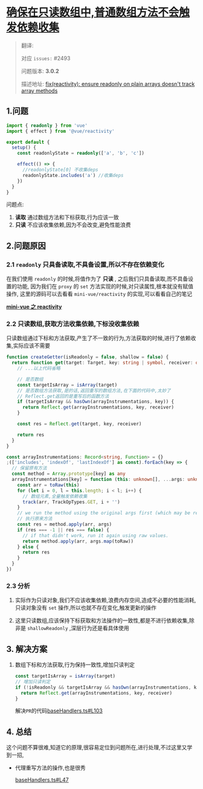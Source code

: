 # [确保在只读数组中,普通数组方法不会触发依赖收集](https://github.com/vuejs/vue-next/issues/2493)

> 翻译:
>
> 对应 `issues:` #2493
>
> 问题版本: **3.0.2**
>
> 描述地址: [fix(reactivity): ensure readonly on plain arrays doesn't track array methods](https://github.com/vuejs/vue-next/issues/2493)

## 1.问题

```ts
import { readonly } from 'vue'
import { effect } from '@vue/reactivity'

export default {
  setup() {
    const readonlyState = readonly(['a', 'b', 'c'])

    effect(() => {
      //readonlyState[0] 不收集deps
      readonlyState.includes('a') //收集deps
    })
  }
}
```

问题点:

1. **读取** 通过数组方法和下标获取,行为应该一致
2. **只读** 不应该收集依赖,因为不会改变,避免性能浪费

## 2.问题原因

### 2.1 `readonly` 只具备读取,不具备设置,所以不存在依赖变化

在我们使用 `readonly` 的时候,将值作为了 **只读** , 之后我们只具备读取,而不具备设置的功能, 因为我们在 `proxy` 的 `set` 方法实现的时候,对只读属性,根本就没有赋值操作, 这里的源码可以去看看 `mini-vue/reactivity` 的实现,可以看看自己的笔记

**[mini-vue 之 reactivity](https://juejin.cn/post/7040806312552169485)**

### 2.2 只读数组,获取方法收集依赖,下标没收集依赖

只读数组通过下标和方法获取,产生了不一致的行为,方法获取的时候,进行了依赖收集,实际应该不需要

```ts
function createGetter(isReadonly = false, shallow = false) {
  return function get(target: Target, key: string | symbol, receiver: object) {
    // ...以上代码省略

    // 是否数组
    const targetIsArray = isArray(target)
    // 是否数组方法获取,是的话,返回重写的数组方法,在下面的代码中,太妙了
    // Reflect.get返回的是重写后的函数方法
    if (targetIsArray && hasOwn(arrayInstrumentations, key)) {
      return Reflect.get(arrayInstrumentations, key, receiver)
    }

    const res = Reflect.get(target, key, receiver)

    return res
  }
}
```

```ts
const arrayInstrumentations: Record<string, Function> = {}
;(['includes', 'indexOf', 'lastIndexOf'] as const).forEach(key => {
  // 保留原有方法
  const method = Array.prototype[key] as any
  arrayInstrumentations[key] = function (this: unknown[], ...args: unknown[]) {
    const arr = toRaw(this)
    for (let i = 0, l = this.length; i < l; i++) {
      // 数组元素,全量触发依赖收集
      track(arr, TrackOpTypes.GET, i + '')
    }
    // we run the method using the original args first (which may be reactive)
    // 执行原来方法
    const res = method.apply(arr, args)
    if (res === -1 || res === false) {
      // if that didn't work, run it again using raw values.
      return method.apply(arr, args.map(toRaw))
    } else {
      return res
    }
  }
})
```

### 2.3 分析

1. 实际作为只读对象,我们不应该收集依赖,浪费内存空间,造成不必要的性能消耗, 只读对象没有 `set` 操作,所以也就不存在变化,触发更新的操作

2. 这里只读数组,应该保持下标获取和方法操作的一致性,都是不进行依赖收集,除非是 `shallowReadonly` ,深层行为还是看具体使用

## 3. 解决方案

1. 数组下标和方法获取,行为保持一致性,增加只读判定

   ```ts
   const targetIsArray = isArray(target)
   // 增加只读判定
   if (!isReadonly && targetIsArray && hasOwn(arrayInstrumentations, key)) {
     return Reflect.get(arrayInstrumentations, key, receiver)
   }
   ```

   解决`PR`的代码[baseHandlers.ts#L103](https://github.com/vuejs/vue-next/blob/3.2/packages/reactivity/src/baseHandlers.ts#L103)

## 4. 总结

这个问题不算很难,知道它的原理,很容易定位到问题所在,进行处理,不过这里又学到一招,

- 代理重写方法的操作,也是很秀

  [baseHandlers.ts#L47](https://github.com/vuejs/vue-next/blob/49dc2dd1e4a56d0d2ad28003240c99e99ef469e4/packages/reactivity/src/baseHandlers.ts#L47)
